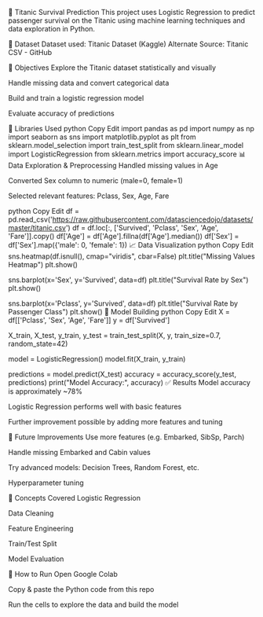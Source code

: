 🚢 Titanic Survival Prediction
This project uses Logistic Regression to predict passenger survival on the Titanic using machine learning techniques and data exploration in Python.

📁 Dataset
Dataset used: Titanic Dataset (Kaggle)
Alternate Source: Titanic CSV - GitHub

📌 Objectives
Explore the Titanic dataset statistically and visually

Handle missing data and convert categorical data

Build and train a logistic regression model

Evaluate accuracy of predictions

🧪 Libraries Used
python
Copy
Edit
import pandas as pd
import numpy as np
import seaborn as sns
import matplotlib.pyplot as plt
from sklearn.model_selection import train_test_split
from sklearn.linear_model import LogisticRegression
from sklearn.metrics import accuracy_score
📊 Data Exploration & Preprocessing
Handled missing values in Age

Converted Sex column to numeric (male=0, female=1)

Selected relevant features: Pclass, Sex, Age, Fare

python
Copy
Edit
df = pd.read_csv('https://raw.githubusercontent.com/datasciencedojo/datasets/master/titanic.csv')
df = df.loc[:, ['Survived', 'Pclass', 'Sex', 'Age', 'Fare']].copy()
df['Age'] = df['Age'].fillna(df['Age'].median())
df['Sex'] = df['Sex'].map({'male': 0, 'female': 1})
📈 Data Visualization
python
Copy
Edit
sns.heatmap(df.isnull(), cmap="viridis", cbar=False)
plt.title("Missing Values Heatmap")
plt.show()

sns.barplot(x='Sex', y='Survived', data=df)
plt.title("Survival Rate by Sex")
plt.show()

sns.barplot(x='Pclass', y='Survived', data=df)
plt.title("Survival Rate by Passenger Class")
plt.show()
🤖 Model Building
python
Copy
Edit
X = df[['Pclass', 'Sex', 'Age', 'Fare']]
y = df['Survived']

X_train, X_test, y_train, y_test = train_test_split(X, y, train_size=0.7, random_state=42)

model = LogisticRegression()
model.fit(X_train, y_train)

predictions = model.predict(X_test)
accuracy = accuracy_score(y_test, predictions)
print("Model Accuracy:", accuracy)
✅ Results
Model accuracy is approximately ~78%

Logistic Regression performs well with basic features

Further improvement possible by adding more features and tuning

📌 Future Improvements
Use more features (e.g. Embarked, SibSp, Parch)

Handle missing Embarked and Cabin values

Try advanced models: Decision Trees, Random Forest, etc.

Hyperparameter tuning

🧠 Concepts Covered
Logistic Regression

Data Cleaning

Feature Engineering

Train/Test Split

Model Evaluation

🔧 How to Run
Open Google Colab

Copy & paste the Python code from this repo

Run the cells to explore the data and build the model
